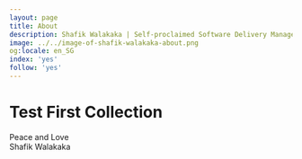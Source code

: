 ```yaml
---
layout: page
title: About
description: Shafik Walakaka | Self-proclaimed Software Delivery Manager. In my professional life, I deliver high quality software within tight timelines. In my personal life, I can either be found with my wife, training my dog or tinkering with the personal websites that I manage. Read on to find out more!
image: ../../image-of-shafik-walakaka-about.png
og:locale: en_SG
index: 'yes'
follow: 'yes'
---
```



# Test First Collection

Peace and Love<br>
Shafik Walakaka
